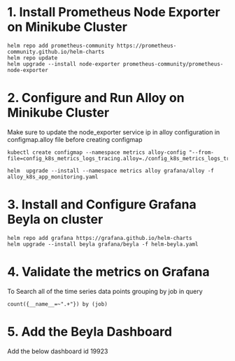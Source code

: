 
# 1. Install Prometheus Node Exporter on Minikube Cluster

    helm repo add prometheus-community https://prometheus-community.github.io/helm-charts 
    helm repo update
    helm upgrade --install node-exporter prometheus-community/prometheus-node-exporter

# 2. Configure and Run Alloy on Minikube Cluster

Make sure to update the node_exporter service ip in alloy configuration in configmap.alloy file before creating configmap

    kubectl create configmap --namespace metrics alloy-config "--from-file=config_k8s_metrics_logs_tracing.alloy=./config_k8s_metrics_logs_tracing.alloy"

    helm  upgrade --install --namespace metrics alloy grafana/alloy -f alloy_k8s_app_monitoring.yaml

# 3. Install and Configure Grafana Beyla on cluster  

    helm repo add grafana https://grafana.github.io/helm-charts
    helm upgrade --install beyla grafana/beyla -f helm-beyla.yaml

# 4. Validate the metrics on Grafana
To Search all of the time series data points grouping by job  in query  

    count({__name__=~".+"}) by (job)

# 5. Add the Beyla Dashboard  

Add the below dashboard id
    19923